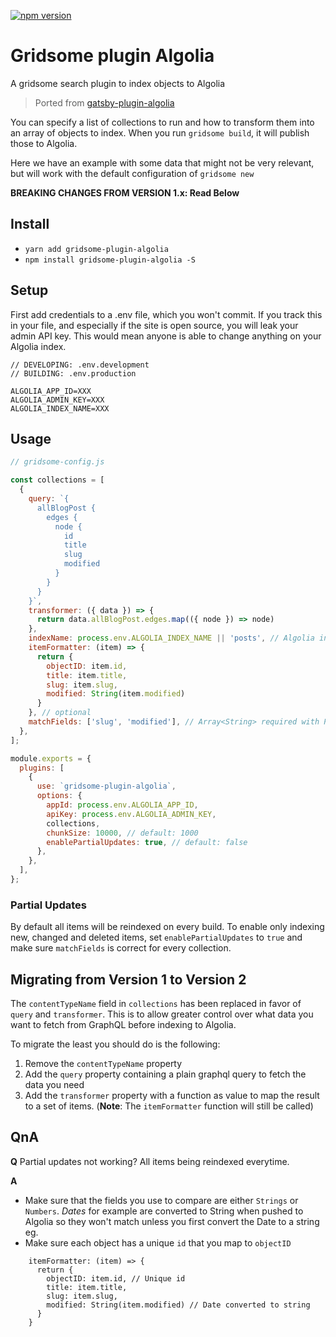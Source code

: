 
[![npm version](https://badge.fury.io/js/gridsome-plugin-algolia.svg)](https://www.npmjs.com/package/gridsome-plugin-algolia)

# Gridsome plugin Algolia

A gridsome search plugin to index objects to Algolia

> Ported from [gatsby-plugin-algolia](https://github.com/algolia/gatsby-plugin-algolia)

You can specify a list of collections to run and how to transform them into an array of objects to index. When you run `gridsome build`, it will publish those to Algolia.

Here we have an example with some data that might not be very relevant, but will work with the default configuration of `gridsome new`


**BREAKING CHANGES FROM VERSION 1.x: Read Below**

## Install
* `yarn add gridsome-plugin-algolia`
* `npm install gridsome-plugin-algolia -S`


## Setup

First add credentials to a .env file, which you won't commit. If you track this in your file, and especially if the site is open source, you will leak your admin API key. This would mean anyone is able to change anything on your Algolia index.

```
// DEVELOPING: .env.development
// BUILDING: .env.production

ALGOLIA_APP_ID=XXX
ALGOLIA_ADMIN_KEY=XXX
ALGOLIA_INDEX_NAME=XXX
```

## Usage

```javascript:title=gridsome-config.js
// gridsome-config.js

const collections = [
  {
    query: `{
      allBlogPost {
        edges {
          node {
            id
            title
            slug
            modified
          }
        }
      }
    }`,
    transformer: ({ data }) => {
      return data.allBlogPost.edges.map(({ node }) => node)
    },
    indexName: process.env.ALGOLIA_INDEX_NAME || 'posts', // Algolia index name
    itemFormatter: (item) => {
      return {
        objectID: item.id,
        title: item.title,
        slug: item.slug,
        modified: String(item.modified)
      }
    }, // optional
    matchFields: ['slug', 'modified'], // Array<String> required with PartialUpdates
  },
];

module.exports = {
  plugins: [
    {
      use: `gridsome-plugin-algolia`,
      options: {
        appId: process.env.ALGOLIA_APP_ID,
        apiKey: process.env.ALGOLIA_ADMIN_KEY,
        collections,
        chunkSize: 10000, // default: 1000
        enablePartialUpdates: true, // default: false
      },
    },
  ],
};
```

### Partial Updates

By default all items will be reindexed on every build. To enable only indexing new, changed and deleted items, set `enablePartialUpdates` to `true` and make sure `matchFields` is correct for every collection.

## Migrating from Version 1 to Version 2

The `contentTypeName` field in `collections` has been replaced in favor of `query` and `transformer`. This is to allow greater control over what data you want to fetch from GraphQL before indexing to Algolia.

To migrate the least you should do is the following:

  1. Remove the `contentTypeName` property
  2. Add the `query` property containing a plain graphql query to fetch the data you need
  3. Add the `transformer` property with a function as value to map the result to a set of items. (**Note**: The `itemFormatter` function will still be called)

## QnA

**Q** Partial updates not working? All items being reindexed everytime.

**A**
* Make sure that the fields you use to compare are either `Strings` or `Numbers`. *Dates* for example are converted to String when pushed to Algolia so they won't match unless you first convert the Date to a string eg.
* Make sure each object has a unique `id` that you map to `objectID`

```
    itemFormatter: (item) => {
      return {
        objectID: item.id, // Unique id
        title: item.title,
        slug: item.slug,
        modified: String(item.modified) // Date converted to string
      }
    }
```
